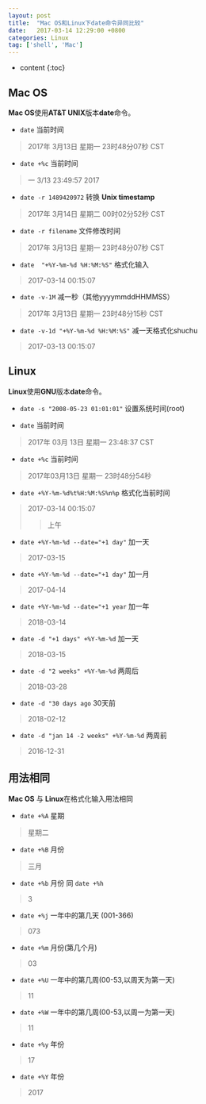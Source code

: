 ```yaml
---
layout: post
title:  "Mac OS和Linux下date命令异同比较"
date:   2017-03-14 12:29:00 +0800
categories: Linux
tag: ['shell', 'Mac']
---
```


* content
{:toc}

## Mac OS

**Mac OS**使用**AT&T UNIX**版本**date**命令。

* `date` 当前时间
> 2017年 3月13日 星期一 23时48分07秒 CST

* `date +%c` 当前时间
> 一  3/13 23:49:57 2017

* `date -r 1489420972` 转换 **Unix timestamp**
> 2017年 3月14日 星期二 00时02分52秒 CST

* `date -r filename` 文件修改时间
> 2017年 3月13日 星期一 23时48分07秒 CST

* `date  "+%Y-%m-%d %H:%M:%S"` 格式化输入
> 2017-03-14	00:15:07

* `date -v-1M` 减一秒（其他yyyymmddHHMMSS）
> 2017年 3月13日 星期一 23时48分15秒 CST

* `date -v-1d "+%Y-%m-%d %H:%M:%S"` 减一天格式化shuchu
> 2017-03-13	00:15:07

## Linux

**Linux**使用**GNU**版本**date**命令。

* `date -s "2008-05-23 01:01:01"` 设置系统时间(root)

* `date` 当前时间
> 2017年 03月 13日 星期一 23:48:37 CST

* `date +%c` 当前时间
> 2017年03月13日 星期一 23时48分54秒

* `date +%Y-%m-%d%t%H:%M:%S%n%p` 格式化当前时间
&emsp;
> 2017-03-14	00:15:07
>>上午
>>
*  `date +%Y-%m-%d --date="+1 day"` 加一天
> 2017-03-15

*  `date +%Y-%m-%d --date="+1 day"` 加一月
> 2017-04-14

*  `date +%Y-%m-%d --date="+1 year` 加一年
> 2018-03-14

*  `date -d "+1 days" +%Y-%m-%d` 加一天
> 2018-03-15

*  `date -d "2 weeks" +%Y-%m-%d` 两周后
> 2018-03-28

*  `date -d "30 days ago` 30天前
> 2018-02-12

*  `date -d "jan 14 -2 weeks" +%Y-%m-%d` 两周前
> 2016-12-31

## 用法相同

**Mac OS** 与 **Linux**在格式化输入用法相同

*  `date +%A` 星期
> 星期二

*  `date +%B` 月份
> 三月

*  `date +%b` 月份 同 `date +%h`
> 3

*  `date +%j` 一年中的第几天 (001-366)
> 073

*  `date +%m` 月份(第几个月)
> 03

*  `date +%U` 一年中的第几周(00-53,以周天为第一天)
> 11

*  `date +%W` 一年中的第几周(00-53,以周一为第一天)
> 11

*  `date +%y` 年份
> 17

*  `date +%Y` 年份
> 2017
